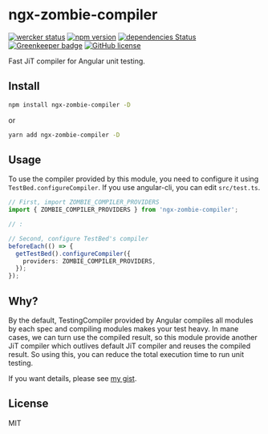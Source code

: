 # ngx-zombie-compiler
[![wercker status](https://app.wercker.com/status/5a0a95321e9f308a2e82388d339e4b16/s/master "wercker status")](https://app.wercker.com/project/byKey/5a0a95321e9f308a2e82388d339e4b16) [![npm version](https://badge.fury.io/js/ngx-zombie-compiler.svg)](https://badge.fury.io/js/ngx-zombie-compiler) [![dependencies Status](https://david-dm.org/quramy/ngx-zombie-compiler/status.svg)](https://david-dm.org/quramy/ngx-zombie-compiler) [![Greenkeeper badge](https://badges.greenkeeper.io/Quramy/ngx-zombie-compiler.svg)](https://greenkeeper.io/) [![GitHub license](https://img.shields.io/badge/license-MIT-blue.svg)](https://raw.githubusercontent.com/Quramy/ngx-zombie-compiler/master/LICENSE)

Fast JiT compiler for Angular unit testing.

## Install

```sh
npm install ngx-zombie-compiler -D
```

or 

```sh
yarn add ngx-zombie-compiler -D
```

## Usage

To use the compiler provided by this module, you need to configure it using `TestBed.configureCompiler`. If you use angular-cli, you can edit `src/test.ts`.

```typescript
// First, import ZOMBIE_COMPILER_PROVIDERS
import { ZOMBIE_COMPILER_PROVIDERS } from 'ngx-zombie-compiler';

// :

// Second, configure TestBed's compiler
beforeEach(() => {
  getTestBed().configureCompiler({
    providers: ZOMBIE_COMPILER_PROVIDERS,
  });
});
```

## Why?
By the default, TestingCompiler provided by Angular compiles all modules by each spec and compiling modules makes your test heavy.
In mane cases, we can turn use the compiled result, so this module provide another JiT compiler which outlives default JiT compiler and reuses the compiled result. So using this, you can reduce the total execution time to run unit testing.

If you want details, please see [my gist](https://gist.github.com/Quramy/1dd5bed0bce1e7f34b79184453d1790f#configure-testbeds-compiler).

## License
MIT
